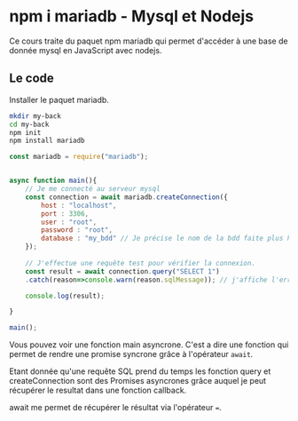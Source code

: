 # npm i mariadb - Mysql et Nodejs

Ce cours traite du paquet npm mariadb qui permet d'accéder à une base de donnée mysql en JavaScript avec nodejs.

## Le code

Installer le paquet mariadb.
```bash
mkdir my-back
cd my-back
npm init
npm install mariadb
```

```js
const mariadb = require("mariadb");


async function main(){
    // Je me connecté au serveur mysql
    const connection = await mariadb.createConnection({
        host : "localhost",
        port : 3306,
        user : "root",
        password : "root",
        database : "my_bdd" // Je précise le nom de la bdd faite plus haut
    });
    
    // J'effectue une requête test pour vérifier la connexion.
    const result = await connection.query("SELECT 1")
    .catch(reason=>console.warn(reason.sqlMessage)); // j'affiche l'erreur sql dans le terminal en cas de problème.

    console.log(result);

}

main();
```

Vous pouvez voir une fonction main asyncrone. C'est a dire une fonction qui permet de rendre une promise syncrone grâce à l'opérateur `await`.

Etant donnée qu'une requête SQL prend du temps les fonction query et createConnection sont des Promises asyncrones grâce auquel je peut récupérer le resultat dans une fonction callback. 

await me permet de récupérer le résultat via l'opérateur `=`.
